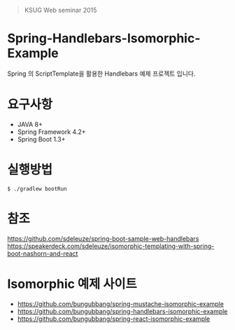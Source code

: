 > KSUG Web seminar 2015

Spring-Handlebars-Isomorphic-Example
==================================

Spring 의 ScriptTemplate을 활용한 Handlebars 예제 프로젝트 입니다.

# 요구사항
- JAVA 8+
- Spring Framework 4.2+
- Spring Boot 1.3+ 

# 실행방법
```
$ ./gradlew bootRun
```

# 참조
https://github.com/sdeleuze/spring-boot-sample-web-handlebars
https://speakerdeck.com/sdeleuze/isomorphic-templating-with-spring-boot-nashorn-and-react

# Isomorphic 예제 사이트
- https://github.com/bungubbang/spring-mustache-isomorphic-example
- https://github.com/bungubbang/spring-handlebars-isomorphic-example
- https://github.com/bungubbang/spring-react-isomorphic-example


